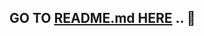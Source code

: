 ## GO TO [README.md HERE](https://github.com/MP-Project-Hesah/server_side/blob/main/README.md) .. 💌
